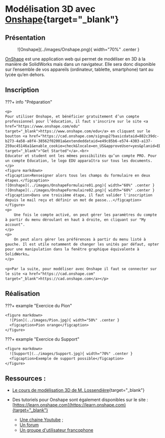 # Modélisation 3D avec [Onshape](https://www.onshape.com/){target="_blank"} 

## Présentation

<figure markdown>
  ![Onshape](../images/Onshape.png){ width="70%" .center }
</figure>

<a href="https://www.onshape.com/" target="_blank">OnShape</a> est une application web qui permet de modéliser en 3D à la manière de SolidWorks mais dans un navigateur. Elle sera donc disponible sur l’ensemble de vos appareils (ordinateur, tablette, smartphone) tant au lycée qu’en dehors.<br>

## Inscription

???+ info "Préparation"
    
    <p>        
    Pour utiliser Onshape, et bénéficier gratuitement d’un compte professionnel pour l’éducation, il faut s'inscrire sur le site <a href="https://www.onshape.com/edu" target="_blank">https://www.onshape.com/edu</a> en cliquant sur le boutton <a href="https://cad.onshape.com/signup2?basicdataid=882c39dc-b273-4a58-a8f4-38562f02001a&extendeddataid=e49c85b6-e574-4303-a137-259ac45146a1&enable_cookie=check&locale=en_US&approveUser=yes&planid=EDU_YEARLY" target="_blank">"Get Started"</a>.<br>
    Educator et student ont les mêmes possibilités qu’un compte PRO. Pour un compte Education, le logo EDU apparaîtra sur tous les documents.</p>
    <figure markdown>
    <figcaption>Renseigner alors tous les champs du formulaire en deux étapes.</figcaption>
    ![Onshape](../images/OnshapeFormulaire01.png){ width="60%" .center }
    ![Onshape](../images/OnshapeFormulaire02.png){ width="60%" .center }
    <figcaption>Dans une troisième étape, il faut valider l'inscription depuis le mail reçu et définir un mot de passe...</figcaption>
    </figure>
    <p>
        Une fois le compte activé, on peut gérer les paramètres du compte à partir du menu déroulant en haut à droite, en cliquant sur "My account".
    </p>
    <p>
        On peut alors gérer les préférences à partir du menu listé à gauche. Il est utile notamment de changer les unités par défaut, opter pour une manipulation dans la fenêtre graphique équivalente à SolidWorks…
    </p>

    <p>Par la suite, pour modéliser avec Onshape il faut se connecter sur le site <a href="https://cad.onshape.com" target="_blank">https://cad.onshape.com</a></p>
    
## Réalisation

???+ example "Exercice du Pion"

    <figure markdown>
      ![Pion](../images/Pion.jpg){ width="50%" .center }
      <figcaption>Pion orange</figcaption>
    </figure>    

???+ example "Exercice du Support"

    <figure markdown>
      ![Support](../images/Support.jpg){ width="70%" .center }
      <figcaption>Exemple de support possible</figcaption>
    </figure>



## Ressources :

- [Le cours de modélisation 3D de M. Lossendière​​](https://scenari.techno-melh.xyz/modelisation-3d/co/modelisation-3D-MELH.html){target="_blank"}

- Des tutoriels pour Onshape sont également disponibles sur le site : [https://learn.onshape.com](https://learn.onshape.com){target="_blank"}
          
    <ul>
        <li>
            <a href="https://www.youtube.com/channel/UCTvd5lUSLtTH8Qcd7Pl1nQg" target="_blank">Une chaine Youtube</a> ;
        </li>
        <li>
            <a href="https://forum.onshape.com/" target="_blank">Un forum</a>
        </li>
        <li>
            <a href="https://forum.onshape.com/discussion/comment/21462#Comment_21462" target="_blank">Un groupe d'utilisateur francophone​</a>
        </li>
    </ul>
    